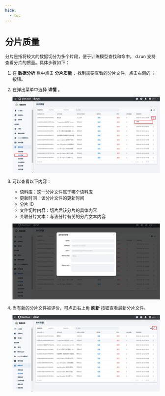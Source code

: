 ```yaml
---
hide:
  - toc
---
```


# 分片质量

分片是指将较大的数据切分为多个片段，便于训练模型查找和命中。
d.run 支持查看分片的质量。具体步骤如下：

1. 在 **数据分析** 栏中点击 **分片质量** ，找到需要查看的分片文件，点击右侧的 **⋮** 按钮。

2. 在弹出菜单中选择 **详情** 。

    ![选择详情菜单项](images/shard-quality.png)

3. 可以查看以下内容：

    - 语料库：这一分片文件属于哪个语料库
    - 更新时间：该分片文件的更新时间
    - 分片 ID
    - 文件切片内容：切片后该分片的具体内容
    - 关联分片文本：与该分片有关的分片文本内容

    ![查看详情](images/shard-quality-detail.png)

4. 当有新的分片文件被评价，可点击右上角 **刷新** 按钮查看最新分片文件。

    ![刷新](images/refresh-shard-quality.png)
